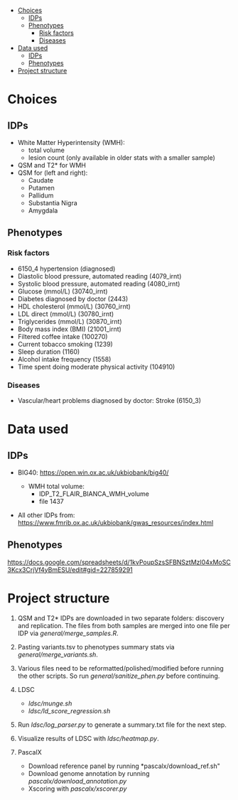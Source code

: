 - [Choices](#choices)
  - [IDPs](#idps)
  - [Phenotypes](#phenotypes)
    - [Risk factors](#risk-factors)
    - [Diseases](#diseases)
- [Data used](#data-used)
  - [IDPs](#idps-1)
  - [Phenotypes](#phenotypes-1)
- [Project structure](#project-structure)

# Choices

## IDPs

- White Matter Hyperintensity (WMH):
  - total volume
  - lesion count (only available in older stats with a smaller sample)
- QSM and T2\* for WMH
- QSM for (left and right):
  - Caudate
  - Putamen
  - Pallidum
  - Substantia Nigra
  - Amygdala

## Phenotypes

### Risk factors

- 6150_4 hypertension (diagnosed)
- Diastolic blood pressure, automated reading
  (4079_irnt)
- Systolic blood pressure, automated reading
  (4080_irnt)
- Glucose (mmol/L)
  (30740_irnt)
- Diabetes diagnosed by doctor (2443)
- HDL cholesterol (mmol/L)
  (30760_irnt)
- LDL direct (mmol/L)
  (30780_irnt)
- Triglycerides (mmol/L)
  (30870_irnt)
- Body mass index (BMI) (21001_irnt)
- Filtered coffee intake (100270)
- Current tobacco smoking (1239)
- Sleep duration (1160)
- Alcohol intake frequency (1558)
- Time spent doing moderate physical activity (104910)

### Diseases

- Vascular/heart problems diagnosed by doctor: Stroke (6150_3)

# Data used

## IDPs

- BIG40: <https://open.win.ox.ac.uk/ukbiobank/big40/>
  - WMH total volume:
    - IDP_T2_FLAIR_BIANCA_WMH_volume
    - file 1437

- All other IDPs from: <https://www.fmrib.ox.ac.uk/ukbiobank/gwas_resources/index.html>

## Phenotypes

<https://docs.google.com/spreadsheets/d/1kvPoupSzsSFBNSztMzl04xMoSC3Kcx3CrjVf4yBmESU/edit#gid=227859291>

# Project structure

1. QSM and T2\* IDPs are downloaded in two separate folders: discovery and replication. The files from both samples are merged into one file per IDP via *general/merge_samples.R*.

2. Pasting variants.tsv to phenotypes summary stats via *general/merge_variants.sh*.

3. Various files need to be reformatted/polished/modified before running the other scripts. So run *general/sanitize_phen.py* before continuing.

4. LDSC

    - *ldsc/munge.sh*
    - *ldsc/ld_score_regression.sh*

5. Run *ldsc/log_parser.py* to generate a summary.txt file for the next step.
6. Visualize results of LDSC with *ldsc/heatmap.py*.

7. PascalX
    - Download reference panel by running *pascalx/download_ref.sh"
    - Download genome annotation by running *pascalx/download_annotation.py*
    - Xscoring with *pascalx/xscorer.py*

